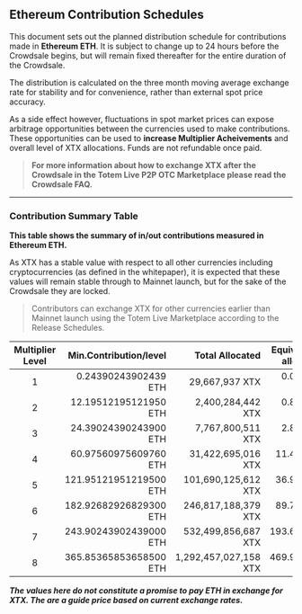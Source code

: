 ## Ethereum Contribution Schedules

This document sets out the planned distribution schedule for contributions made in **Ethereum ETH**. It is subject to change up to 24 hours before the Crowdsale begins, but will remain fixed thereafter for the entire duration of the Crowdsale.

The distribution is calculated on the three month moving average exchange rate for stability and for convenience, rather than external spot price accuracy.

As a side effect however, fluctuations in spot market prices can expose arbitrage opportunities between the  currencies used to make contributions. These opportunities can be used to **increase Multiplier Acheivements** and overall level of XTX allocations. Funds are not refundable once paid.

> **For more information about how to exchange XTX after the Crowdsale in the Totem Live P2P OTC Marketplace please read the Crowdsale FAQ.**

---

### Contribution Summary Table

**This table shows the summary of in/out contributions measured in Ethereum ETH.**

As XTX has a stable value with respect to all other currencies including cryptocurrencies (as defined in the whitepaper), it is expected that these values will remain stable through to Mainnet launch, but for the sake of the Crowdsale they are locked.

> Contributors can exchange XTX for other currencies earlier than Mainnet launch using the Totem Live Marketplace according to the Release Schedules.

| Multiplier Level | Min.Contribution/level  | Total Allocated        | Equiv. value of alloc. in ETH |
|:----------------:|------------------------:|-----------------------:|------------------------------:|
| 1                | 0\.24390243902439 ETH   |  29,667,937 XTX        |  0\.01078733 ≜ETH             |
| 2                | 12\.19512195121950 ETH  |  2,400,284,442 XTX     |  0\.87274920 ≜ETH             |
| 3                | 24\.39024390243900 ETH  |  7,767,800,511 XTX     |  2\.82439097 ≜ETH             |
| 4                | 60\.97560975609760 ETH  |  31,422,695,016 XTX    |  11\.42536758 ≜ETH            |
| 5                | 121\.95121951219500 ETH |  101,690,125,612 XTX   |  36\.97477456 ≜ETH            |
| 6                | 182\.92682926829300 ETH |  246,817,188,379 XTX   |  89\.74332407 ≜ETH            |
| 7                | 243\.90243902439000 ETH |  532,499,856,687 XTX   |  193\.61823024 ≜ETH           |
| 8                | 365\.85365853658500 ETH |  1,292,457,027,158 XTX |  469\.94048752 ≜ETH           |

**_The values here do not constitute a promise to pay ETH in exchange for XTX. The are a guide price based on current exchange rates._**